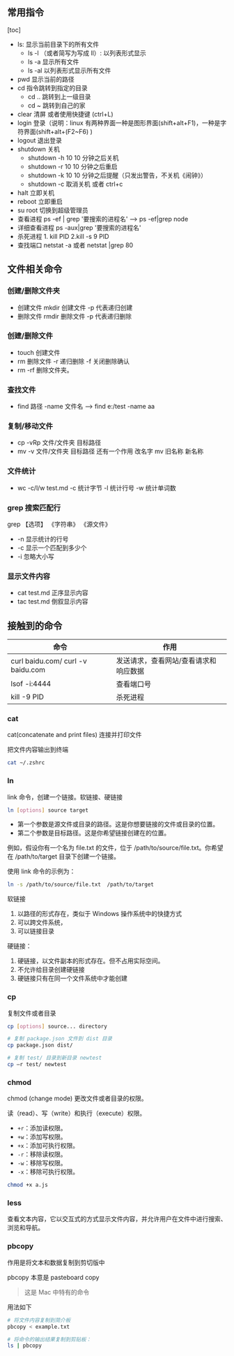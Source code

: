 ## 常用指令

[toc]

- ls: 显示当前目录下的所有文件
  - ls -l （或者简写为写成 ll）: 以列表形式显示
  - ls -a 显示所有文件
  - ls -al 以列表形式显示所有文件
- pwd 显示当前的路径
- cd 指令跳转到指定的目录
  - cd .. 跳转到上一级目录
  - cd ~ 跳转到自己的家
- clear 清屏 或者使用快捷键 (ctrl+L)
- login 登录（说明：linux 有两种界面一种是图形界面(shift+alt+F1)，一种是字符界面(shift+alt+(F2~F6) )
- logout 退出登录
- shutdown 关机
  - shutdown -h 10 10 分钟之后关机
  - shutdown -r 10 10 分钟之后重启
  - shutdown -k 10 10 分钟之后提醒（只发出警告，不关机《闹钟》）
  - shutdown -c 取消关机 或者 ctrl+c
- halt 立即关机
- reboot 立即重启
- su root 切换到超级管理员
- 查看进程 ps -ef | grep '要搜索的进程名' --> ps -ef|grep node
- 详细查看进程 ps -aux|grep '要搜索的进程名'
- 杀死进程 1. kill PID 2.kill -s 9 PID
- 查找端口 netstat -a 或者 netstat |grep 80

## 文件相关命令

### 创建/删除文件夹

- 创建文件 mkdir 创建文件 -p 代表递归创建
- 删除文件 rmdir 删除文件 -p 代表递归删除

### 创建/删除文件

- touch 创建文件
- rm 删除文件 -r 递归删除 -f 关闭删除确认
- rm -rf 删除文件夹。

### 查找文件

- find 路径 -name 文件名 --> find e:/test -name aa

### 复制/移动文件

- cp -vRp 文件/文件夹 目标路径
- mv -v 文件/文件夹 目标路径 还有一个作用 改名字 mv 旧名称 新名称

### 文件统计

- wc -c/l/w test.md -c 统计字节 -l 统计行号 -w 统计单词数

### grep 搜索匹配行

grep 【选项】 《字符串》 《源文件》

- -n 显示统计的行号
- -c 显示一个匹配到多少个
- -i 忽略大小写

### 显示文件内容

- cat test.md 正序显示内容
- tac test.md 倒叙显示内容

## 接触到的命令

| 命令                              | 作用                                  |
| --------------------------------- | ------------------------------------- |
| curl baidu.com/ curl -v baidu.com | 发送请求，查看网站/查看请求和响应数据 |
| lsof -i:4444                      | 查看端口号                            |
| kill -9 PID                       | 杀死进程                              |

### cat

cat(concatenate and print files) 连接并打印文件

把文件内容输出到终端

```bash
cat ~/.zshrc
```

### ln

link 命令，创建一个链接。软链接、硬链接

```bash
ln [options] source target
```

- 第一个参数是源文件或目录的路径。这是你想要链接的文件或目录的位置。
- 第二个参数是目标路径。这是你希望链接创建在的位置。

例如，假设你有一个名为 file.txt 的文件，位于 /path/to/source/file.txt。你希望在 /path/to/target 目录下创建一个链接。

使用 link 命令的示例为：

```bash
ln -s /path/to/source/file.txt  /path/to/target
```

软链接

1. 以路径的形式存在，类似于 Windows 操作系统中的快捷方式
2. 可以跨文件系统，
3. 可以链接目录

硬链接：

1. 硬链接，以文件副本的形式存在。但不占用实际空间。
2. 不允许给目录创建硬链接
3. 硬链接只有在同一个文件系统中才能创建

### cp

复制文件或者目录

```bash
cp [options] source... directory
```

```bash
# 复制 package.json 文件到 dist 目录
cp package.json dist/

# 复制 test/ 目录到新目录 newtest
cp –r test/ newtest

```

### chmod

chmod (change mode) 更改文件或者目录的权限。

读（read）、写（write）和执行（execute）权限。

- `+r`：添加读权限。
- `+w`：添加写权限。
- `+x`：添加可执行权限。
- `-r`：移除读权限。
- `-w`：移除写权限。
- `-x`：移除可执行权限。

```bash
chmod +x a.js
```

### less

查看文本内容，它以交互式的方式显示文件内容，并允许用户在文件中进行搜索、浏览和导航。

### pbcopy

作用是将文本和数据复制到剪切版中

pbcopy 本意是 pasteboard copy

> 这是 Mac 中特有的命令

用法如下

```bash
# 将文件内容复制到简介板
pbcopy < example.txt

# 将命令的输出结果复制到剪贴板：
ls | pbcopy

```
